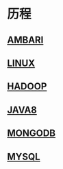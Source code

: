 # 历程

## [AMBARI](doc/AMBARI.md)
## [LINUX](docs/LINUX-BASIC.md)
## [HADOOP](doc/HADOOP.md)
## [JAVA8](doc/JAVA8.md)
## [MONGODB](doc/MONGODB.md)
## [MYSQL](doc/MYSQL.md)

